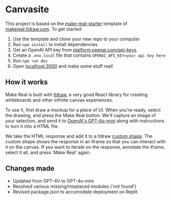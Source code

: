 # Canvasite

This project is based on the [make-real-starter](https://github.com/tldraw/make-real-starter) template of [makereal.tldraw.com](https://makereal.tldraw.com). To get started:

1. Use the template and clone your new repo to your computer
2. Run `npm install` to install dependencies
3. Get an OpenAI API key from [platform.openai.com/api-keys](https://platform.openai.com/api-keys).
4. Create a `.env.local` file that contains `OPENAI_API_KEY=your api key here`
5. Run `npm run dev`
6. Open [localhost:3000](http://localhost:3000) and make some stuff real!

## How it works

Make Real is built with [tldraw](https://tldraw.dev), a very good React library for creating whiteboards and other infinite canvas experiences.

To use it, first draw a mockup for a piece of UI. When
you're ready, select the drawing, and press the Make Real button.
We'll capture an image of your selection, and send it to
[OpenAI's GPT-4o-mini](https://openai.com/index/gpt-4o-mini-advancing-cost-efficient-intelligence/) along with
instructions to turn it into a HTML file.

We take the HTML response and add it to a tldraw
[custom shape](https://tldraw.dev/docs/shapes#Custom-shapes). The custom shape
shows the response in an iframe so that you can interact with it on the canvas. If you
want to iterate on the response, annotate the iframe, select it all, and press 'Make Real' again.

## Changes made

- Updated from GPT-4V to GPT-4o-mini
- Resolved various missing/misplaced modules ('not found')
- Revised package.json to accomodate deployment on Replit